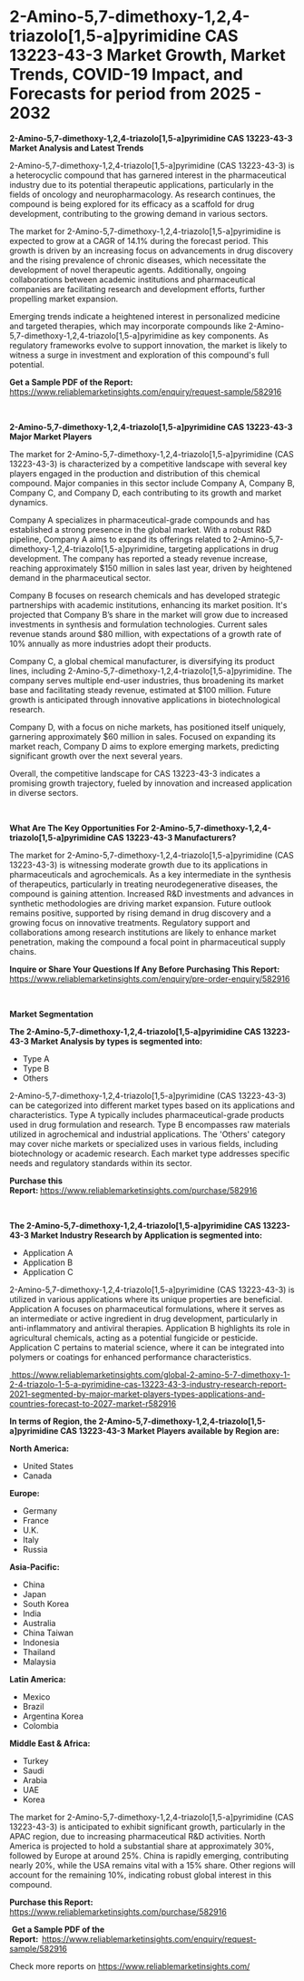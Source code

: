 <p><h1>2-Amino-5,7-dimethoxy-1,2,4-triazolo[1,5-a]pyrimidine CAS 13223-43-3 Market Growth, Market Trends, COVID-19 Impact, and Forecasts for period from 2025 - 2032</h1></p><p><strong>2-Amino-5,7-dimethoxy-1,2,4-triazolo[1,5-a]pyrimidine CAS 13223-43-3 Market Analysis and Latest Trends</strong></p>
<p><p>2-Amino-5,7-dimethoxy-1,2,4-triazolo[1,5-a]pyrimidine (CAS 13223-43-3) is a heterocyclic compound that has garnered interest in the pharmaceutical industry due to its potential therapeutic applications, particularly in the fields of oncology and neuropharmacology. As research continues, the compound is being explored for its efficacy as a scaffold for drug development, contributing to the growing demand in various sectors.</p><p>The market for 2-Amino-5,7-dimethoxy-1,2,4-triazolo[1,5-a]pyrimidine is expected to grow at a CAGR of 14.1% during the forecast period. This growth is driven by an increasing focus on advancements in drug discovery and the rising prevalence of chronic diseases, which necessitate the development of novel therapeutic agents. Additionally, ongoing collaborations between academic institutions and pharmaceutical companies are facilitating research and development efforts, further propelling market expansion.</p><p>Emerging trends indicate a heightened interest in personalized medicine and targeted therapies, which may incorporate compounds like 2-Amino-5,7-dimethoxy-1,2,4-triazolo[1,5-a]pyrimidine as key components. As regulatory frameworks evolve to support innovation, the market is likely to witness a surge in investment and exploration of this compound's full potential.</p></p>
<p><strong>Get a Sample PDF of the Report:&nbsp;</strong> <a href="https://www.reliablemarketinsights.com/enquiry/request-sample/582916?utm_campaign=3121&utm_medium=2&utm_source=Github&utm_content=ia&utm_term=23032025&utm_id=2-amino-57-dimethoxy-124-triazolo15-apyrimidine-cas-13223-43-3">https://www.reliablemarketinsights.com/enquiry/request-sample/582916</a></p>
<p>&nbsp;</p>
<p><strong>2-Amino-5,7-dimethoxy-1,2,4-triazolo[1,5-a]pyrimidine CAS 13223-43-3 Major Market Players</strong></p>
<p><p>The market for 2-Amino-5,7-dimethoxy-1,2,4-triazolo[1,5-a]pyrimidine (CAS 13223-43-3) is characterized by a competitive landscape with several key players engaged in the production and distribution of this chemical compound. Major companies in this sector include Company A, Company B, Company C, and Company D, each contributing to its growth and market dynamics.</p><p>Company A specializes in pharmaceutical-grade compounds and has established a strong presence in the global market. With a robust R&D pipeline, Company A aims to expand its offerings related to 2-Amino-5,7-dimethoxy-1,2,4-triazolo[1,5-a]pyrimidine, targeting applications in drug development. The company has reported a steady revenue increase, reaching approximately $150 million in sales last year, driven by heightened demand in the pharmaceutical sector.</p><p>Company B focuses on research chemicals and has developed strategic partnerships with academic institutions, enhancing its market position. It's projected that Company B’s share in the market will grow due to increased investments in synthesis and formulation technologies. Current sales revenue stands around $80 million, with expectations of a growth rate of 10% annually as more industries adopt their products.</p><p>Company C, a global chemical manufacturer, is diversifying its product lines, including 2-Amino-5,7-dimethoxy-1,2,4-triazolo[1,5-a]pyrimidine. The company serves multiple end-user industries, thus broadening its market base and facilitating steady revenue, estimated at $100 million. Future growth is anticipated through innovative applications in biotechnological research.</p><p>Company D, with a focus on niche markets, has positioned itself uniquely, garnering approximately $60 million in sales. Focused on expanding its market reach, Company D aims to explore emerging markets, predicting significant growth over the next several years. </p><p>Overall, the competitive landscape for CAS 13223-43-3 indicates a promising growth trajectory, fueled by innovation and increased application in diverse sectors.</p></p>
<p>&nbsp;</p>
<p><strong>What Are The Key Opportunities For 2-Amino-5,7-dimethoxy-1,2,4-triazolo[1,5-a]pyrimidine CAS 13223-43-3 Manufacturers?</strong></p>
<p><p>The market for 2-Amino-5,7-dimethoxy-1,2,4-triazolo[1,5-a]pyrimidine (CAS 13223-43-3) is witnessing moderate growth due to its applications in pharmaceuticals and agrochemicals. As a key intermediate in the synthesis of therapeutics, particularly in treating neurodegenerative diseases, the compound is gaining attention. Increased R&D investments and advances in synthetic methodologies are driving market expansion. Future outlook remains positive, supported by rising demand in drug discovery and a growing focus on innovative treatments. Regulatory support and collaborations among research institutions are likely to enhance market penetration, making the compound a focal point in pharmaceutical supply chains.</p></p>
<p><strong>Inquire or Share Your Questions If Any Before Purchasing This Report:</strong> <a href="https://www.reliablemarketinsights.com/enquiry/pre-order-enquiry/582916?utm_campaign=3121&utm_medium=2&utm_source=Github&utm_content=ia&utm_term=23032025&utm_id=2-amino-57-dimethoxy-124-triazolo15-apyrimidine-cas-13223-43-3">https://www.reliablemarketinsights.com/enquiry/pre-order-enquiry/582916</a></p>
<p>&nbsp;</p>
<p><strong>Market Segmentation</strong></p>
<p><strong>The 2-Amino-5,7-dimethoxy-1,2,4-triazolo[1,5-a]pyrimidine CAS 13223-43-3 Market Analysis by types is segmented into:</strong></p>
<p><ul><li>Type A</li><li>Type B</li><li>Others</li></ul></p>
<p><p>2-Amino-5,7-dimethoxy-1,2,4-triazolo[1,5-a]pyrimidine (CAS 13223-43-3) can be categorized into different market types based on its applications and characteristics. Type A typically includes pharmaceutical-grade products used in drug formulation and research. Type B encompasses raw materials utilized in agrochemical and industrial applications. The 'Others' category may cover niche markets or specialized uses in various fields, including biotechnology or academic research. Each market type addresses specific needs and regulatory standards within its sector.</p></p>
<p><strong>Purchase this Report:&nbsp;</strong><a href="https://www.reliablemarketinsights.com/purchase/582916?utm_campaign=3121&utm_medium=2&utm_source=Github&utm_content=ia&utm_term=23032025&utm_id=2-amino-57-dimethoxy-124-triazolo15-apyrimidine-cas-13223-43-3">https://www.reliablemarketinsights.com/purchase/582916</a></p>
<p>&nbsp;</p>
<p><strong>The 2-Amino-5,7-dimethoxy-1,2,4-triazolo[1,5-a]pyrimidine CAS 13223-43-3 Market Industry Research by Application is segmented into:</strong></p>
<p><ul><li>Application A</li><li>Application B</li><li>Application C</li></ul></p>
<p><p>2-Amino-5,7-dimethoxy-1,2,4-triazolo[1,5-a]pyrimidine (CAS 13223-43-3) is utilized in various applications where its unique properties are beneficial. Application A focuses on pharmaceutical formulations, where it serves as an intermediate or active ingredient in drug development, particularly in anti-inflammatory and antiviral therapies. Application B highlights its role in agricultural chemicals, acting as a potential fungicide or pesticide. Application C pertains to material science, where it can be integrated into polymers or coatings for enhanced performance characteristics.</p></p>
<p><a href="https://www.reliablemarketinsights.com/global-2-amino-5-7-dimethoxy-1-2-4-triazolo-1-5-a-pyrimidine-cas-13223-43-3-industry-research-report-2021-segmented-by-major-market-players-types-applications-and-countries-forecast-to-2027-market-r582916?utm_campaign=3121&utm_medium=2&utm_source=Github&utm_content=ia&utm_term=23032025&utm_id=2-amino-57-dimethoxy-124-triazolo15-apyrimidine-cas-13223-43-3">&nbsp;https://www.reliablemarketinsights.com/global-2-amino-5-7-dimethoxy-1-2-4-triazolo-1-5-a-pyrimidine-cas-13223-43-3-industry-research-report-2021-segmented-by-major-market-players-types-applications-and-countries-forecast-to-2027-market-r582916</a></p>
<p><strong>In terms of Region, the 2-Amino-5,7-dimethoxy-1,2,4-triazolo[1,5-a]pyrimidine CAS 13223-43-3 Market Players available by Region are:</strong></p>
<p>
    <p> <strong> North America: </strong>
        <ul>
            <li>United States</li>
            <li>Canada</li>
        </ul>
        </p> 
    <p> <strong> Europe: </strong>
        <ul>
            <li>Germany</li>
            <li>France</li>
            <li>U.K.</li>
            <li>Italy</li>
            <li>Russia</li>
        </ul>
        </p> 
    <p> <strong> Asia-Pacific: </strong>
        <ul>
            <li>China</li>
            <li>Japan</li>
            <li>South Korea</li>
            <li>India</li>
            <li>Australia</li>
            <li>China Taiwan</li>
            <li>Indonesia</li>
            <li>Thailand</li>
            <li>Malaysia</li>
        </ul>
        </p> 
    <p> <strong> Latin America: </strong>
        <ul>
            <li>Mexico</li>
            <li>Brazil</li>
            <li>Argentina Korea</li>
            <li>Colombia</li>
        </ul>
        </p> 
    <p> <strong> Middle East & Africa: </strong>
        <ul>
            <li>Turkey</li>
            <li>Saudi</li>
            <li>Arabia</li>
            <li>UAE</li>
            <li>Korea</li>
        </ul>
    </p>
    </p>
<p><p>The market for 2-Amino-5,7-dimethoxy-1,2,4-triazolo[1,5-a]pyrimidine (CAS 13223-43-3) is anticipated to exhibit significant growth, particularly in the APAC region, due to increasing pharmaceutical R&D activities. North America is projected to hold a substantial share at approximately 30%, followed by Europe at around 25%. China is rapidly emerging, contributing nearly 20%, while the USA remains vital with a 15% share. Other regions will account for the remaining 10%, indicating robust global interest in this compound.</p></p>
<p><strong>Purchase this Report: </strong><a href="https://www.reliablemarketinsights.com/purchase/582916?utm_campaign=3121&utm_medium=2&utm_source=Github&utm_content=ia&utm_term=23032025&utm_id=2-amino-57-dimethoxy-124-triazolo15-apyrimidine-cas-13223-43-3">https://www.reliablemarketinsights.com/purchase/582916</a></p>
<p>&nbsp;<strong>Get a Sample PDF of the Report:&nbsp;&nbsp;</strong><a href="https://www.reliablemarketinsights.com/enquiry/request-sample/582916?utm_campaign=3121&utm_medium=2&utm_source=Github&utm_content=ia&utm_term=23032025&utm_id=2-amino-57-dimethoxy-124-triazolo15-apyrimidine-cas-13223-43-3">https://www.reliablemarketinsights.com/enquiry/request-sample/582916</a></p>
<p><strong></strong></p>
<p>Check more reports on <a href="https://www.reliablemarketinsights.com/?utm_campaign=3121&utm_medium=2&utm_source=Github&utm_content=ia&utm_term=23032025&utm_id=2-amino-57-dimethoxy-124-triazolo15-apyrimidine-cas-13223-43-3">https://www.reliablemarketinsights.com/</a></p>